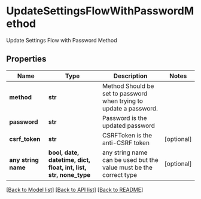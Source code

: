 # UpdateSettingsFlowWithPasswordMethod

Update Settings Flow with Password Method

## Properties
Name | Type | Description | Notes
------------ | ------------- | ------------- | -------------
**method** | **str** | Method  Should be set to password when trying to update a password. | 
**password** | **str** | Password is the updated password | 
**csrf_token** | **str** | CSRFToken is the anti-CSRF token | [optional] 
**any string name** | **bool, date, datetime, dict, float, int, list, str, none_type** | any string name can be used but the value must be the correct type | [optional]

[[Back to Model list]](../README.md#documentation-for-models) [[Back to API list]](../README.md#documentation-for-api-endpoints) [[Back to README]](../README.md)


